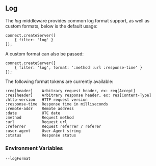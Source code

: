 ## Log

The _log_ middleware provides common log format support, as well as custom formats,
below is the default usage:

    connect.createServer([
		{ filter: 'log' }
	]);

A custom format can also be passed:

    connect.createServer([
    	{ filter: 'log', format: ':method :url :response-time' }
    ]);

The following format tokens are currently available:

    :req[header]    Arbitrary request header, ex: req[Accept]
    :res[header]    Arbitrary response header, ex: res[Content-Type]
    :http-version   HTTP request version
    :response-time  Response time in milliseconds
    :remote-addr    Remote address
    :date           UTC date
    :method         Request method
    :url            Request url
    :referrer       Request referrer / referer
    :user-agent     User-Agent string
    :status         Response status

### Environment Variables

    --logFormat